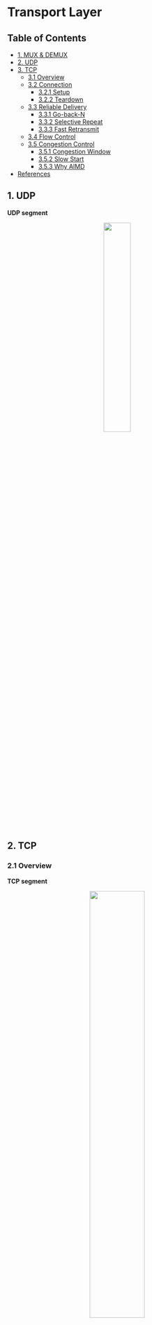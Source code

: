 # Transport Layer

Table of Contents
-----------------

* [1. MUX &amp; DEMUX](#1-mux--demux)
* [2. UDP](#2-udp)
* [3. TCP](#3-tcp)
   * [3.1 Overview](#31-overview)
   * [3.2 Connection](#32-connection)
      * [3.2.1 Setup](#321-setup)
      * [3.2.2 Teardown](#322-teardown)
   * [3.3 Reliable Delivery](#33-reliable-delivery)
      * [3.3.1 Go-back-N](#331-go-back-n)
      * [3.3.2 Selective Repeat](#332-selective-repeat)
      * [3.3.3 Fast Retransmit](#333-fast-retransmit)
   * [3.4 Flow Control](#34-flow-control)
   * [3.5 Congestion Control](#35-congestion-control)
      * [3.5.1 Congestion Window](#351-congestion-window)
      * [3.5.2 Slow Start](#352-slow-start)
      * [3.5.3 Why AIMD](#353-why-aimd)
* [References](#references)

## 1. UDP

**UDP segment**

<div align="center"> <img src="image-20210302105457294.png" width="35%"/> </div><br>

## 2. TCP

### 2.1 Overview

**TCP segment**

<div align="center"> <img src="image-20210302115042177.png" width="50%"/> </div><br>



**Example**


<div align="center"> <img src="image-20210302151130634.png" width="40%"/> </div><br>



<div align="center"> <img src="image-20210302151211674.png" width="60%"/> </div><br>



<div align="center"> <img src="image-20210302151311857.png" width="55%"/> </div><br>









### 2.2 Connection-oriented

#### 2.2.1 Setup

**Connection setup**

<div align="center"> <img src="image-20210226173526009.png" width="50%"/> </div><br>

**3-way handshake**

<div align="center"> <img src="image-20210225143351607.png" width="30%"/> </div><br>

*step 1:* SYN = 1, seq = client_isn (*isn* means initial sequence number)

*step 2:* SYN = 1, ACK = client_isn + 1, seq = server_isn

*step 3:* SYN = 0, ACK = server_isn + 1, seq = client_isn + 1 (data)





**TCP connection**

<div align="center"> <img src="what-is-tcp-connection.png" width="70%"/> </div><br>

#### 2.2.2 Teardown

**Connection teardown**

<div align="center"> <img src="image-20210226184427464.png" width="50%"/> </div><br>

**4-way handshake**

<div align="center"> <img src="image-20210225143816877.png" width="30%"/> </div><br>







### 2.3 Reliable Delivery

#### 2.3.1 Go-back-N

<div align="center"> <img src="image-20210227121045315.png" width="65%"/> </div><br>

**Initialization**

send_base = 0, nextseqnum = 0



#### 2.3.2 Selective Repeat

**Sender**

- *Data received above:* If the sequence number is within the sender's window -> the data is packetized and sent
- *Timeout:* Each packet has its own logical timer
- *ACK received:*
  - In the window: marked as received
  - Equal to *send_base*: *send_base* **move forward to the unacknowledged packet w/ the smallest sequence number**

<div align="center"> <img src="image-20210227152729195.png" width="70%"/> </div><br>

**Receiver**

- *Packet in [rcv_base, rcv_base + N - 1]:* 
  - Sent back an ACK
  - And if this packet's number equals to *rcv_base*, and any pre buffered and consecutively numbered -> delivery to the upper layer -> window move forward *x* units
- *Packet in [rcv_base - N, rcv_base - 1]:* Sent back an ACK



<div align="center"> <img src="image-20210227152821480.png" width="70%"/> </div><br>

**Example**

<div align="center"> <img src="image-20210227153243525.png" width="60%"/> </div><br>

#### 2.3.3 Fast Retransmit

> A hybrid of GBN and SR protocol

<div align="center"> <img src="image-20210302152338698.png" width="65%"/> </div><br>



### 2.4 Flow Control

**Sliding window**

<div align="center"> <img src="image-20210304141033128.png" width="60%"/> </div><br>

**Send & Receive buffer**

<div align="center"> <img src="image-20210302114501947.png" width="60%"/> </div><br>

<div align="center"> <img src="image-20210226163617682.png" width="50%"/> </div><br>

**Sending rate for a single flow**

<div align="center"> <img src="image-20210304171350402.png" width="60%"/> </div><br>



**Receive window**

```matlab
rwnd = RcvBuffer - (LastByteRcvd - LastByteRead)
```




<div align="center"> <img src="sliding-window.png" width="60%"/> </div><br>

**Receiver**

```matlab
LastByteRcvd - LastByteRead <= RcvBuffer
```



**Sender**

```matlab
LastByteSend - LastByteAcked <= rwnd
```





### 2.5 Congestion Control

#### 2.5.1 Congestion Window

```matlab
LastByteSent - LastByteAcked <= min{cwnd, rwnd}
```

#### 2.5.2 Slow Start

<div align="center"> <img src="image-20210305113110093.png" width="35%"/> </div><br>

**TCP Tahoe**

<div align="center"> <img src="image-20210305114726950.png" width="50%"/> </div><br>

**TCP Reno**

<div align="center"> <img src="image-20210305114848694.png" width="50%"/> </div><br>

**TCP Tahoe vs. TCP Reno**

<div align="center"> <img src="tcp-congestion-example.png" width="70%"/> </div><br>



#### 2.5.3 Why AIMD

**AIMD**

<div align="center"> <img src="image-20210304151010216.png" width="50%"/> </div><br>

**Chiu Jain Plot**

<div align="center"> <img src="image-20210305120746694.png" width="40%"/> </div><br>



## References

- [Go-Back-N Protocol - Baeldung](https://www.baeldung.com/cs/networking-go-back-n-protocol)
- [Selective Repeat Protocol](https://media.pearsoncmg.com/aw/ecs_kurose_compnetwork_7/cw/content/interactiveanimations/selective-repeat-protocol/index.html)
- [The Difference Between a Port and a Socket](https://www.baeldung.com/cs/port-vs-socket)
- [What is "Fair" ?](http://www.mathcs.emory.edu/~cheung/Courses/558/Syllabus/11-Fairness/Fair.html)

